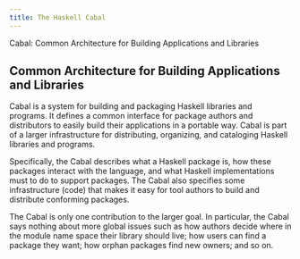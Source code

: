 ```yaml
---
title: The Haskell Cabal
---
```


Cabal: Common Architecture for Building Applications and Libraries

## Common Architecture for Building Applications and Libraries

Cabal is a system for building and packaging Haskell libraries and programs. It
defines a common interface for package authors and distributors to easily build
their applications in a portable way. Cabal is part of a larger infrastructure
for distributing, organizing, and cataloging Haskell libraries and programs.

Specifically, the Cabal describes what a Haskell package is, how these packages
interact with the language, and what Haskell implementations must to do to
support packages. The Cabal also specifies some infrastructure (code) that makes
it easy for tool authors to build and distribute conforming packages.

The Cabal is only one contribution to the larger goal. In particular, the Cabal
says nothing about more global issues such as how authors decide where in the
module name space their library should live; how users can find a package they
want; how orphan packages find new owners; and so on.
